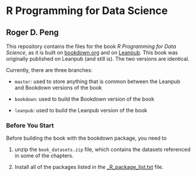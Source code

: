 # R Programming for Data Science
## Roger D. Peng

This repository contains the files for the book *R Programming for
Data Science*, as it is built on [bookdown.org](https://bookdown.org/rdpeng/rprogdatascience/) and on
[Leanpub](https://leanpub.com/rprogramming/). This book was originally
published on Leanpub (and still is). The two versions are identical.

Currently, there are three branches:

* `master`: used to store anything that is common between the Leanpub and Bookdown versions of the book

* `bookdown`: used to build the Bookdown version of the book

* `leanpub`: used to build the Leanpub version of the book


### Before You Start

Before building the book with the bookdown package, you need to 

1. unzip the `book_datasets.zip` file, which contains the datasets referenced in some of the chapters.

2. Install all of the packages listed in the [_R_package_list.txt](https://github.com/rdpeng/rprogdatascience/blob/master/_R_package_list.txt) file.


